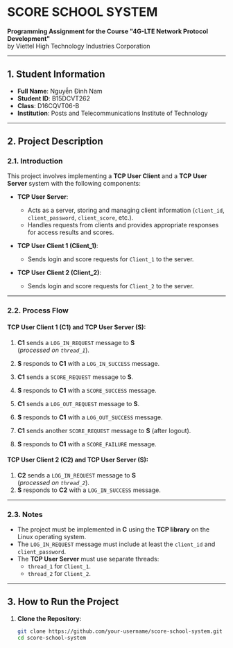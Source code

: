 # **SCORE SCHOOL SYSTEM**  
**Programming Assignment for the Course "4G-LTE Network Protocol Development"**  
by Viettel High Technology Industries Corporation  

---

## **1. Student Information**
- **Full Name**: Nguyễn Đình Nam  
- **Student ID**: B15DCVT262  
- **Class**: D16CQVT06-B  
- **Institution**: Posts and Telecommunications Institute of Technology  

---

## **2. Project Description**

### **2.1. Introduction**
This project involves implementing a **TCP User Client** and a **TCP User Server** system with the following components:

- **TCP User Server**:  
  - Acts as a server, storing and managing client information (`client_id`, `client_password`, `client_score`, etc.).  
  - Handles requests from clients and provides appropriate responses for access results and scores.  

- **TCP User Client 1 (Client_1)**:  
  - Sends login and score requests for `Client_1` to the server.  

- **TCP User Client 2 (Client_2)**:  
  - Sends login and score requests for `Client_2` to the server.  

---

### **2.2. Process Flow**

#### **TCP User Client 1 (C1) and TCP User Server (S):**

1. **C1** sends a `LOG_IN_REQUEST` message to **S**  
   (_processed on `thread_1`_).  
2. **S** responds to **C1** with a `LOG_IN_SUCCESS` message.  

3. **C1** sends a `SCORE_REQUEST` message to **S**.  
4. **S** responds to **C1** with a `SCORE_SUCCESS` message.  

5. **C1** sends a `LOG_OUT_REQUEST` message to **S**.  
6. **S** responds to **C1** with a `LOG_OUT_SUCCESS` message.  

7. **C1** sends another `SCORE_REQUEST` message to **S** (after logout).  
8. **S** responds to **C1** with a `SCORE_FAILURE` message.  

#### **TCP User Client 2 (C2) and TCP User Server (S):**

1. **C2** sends a `LOG_IN_REQUEST` message to **S**  
   (_processed on `thread_2`_).  
2. **S** responds to **C2** with a `LOG_IN_SUCCESS` message.  

---

### **2.3. Notes**
- The project must be implemented in **C** using the **TCP library** on the Linux operating system.  
- The `LOG_IN_REQUEST` message must include at least the `client_id` and `client_password`.  
- The **TCP User Server** must use separate threads:  
  - `thread_1` for `Client_1`.  
  - `thread_2` for `Client_2`.  

---

## **3. How to Run the Project**

1. **Clone the Repository**:  
   ```bash
   git clone https://github.com/your-username/score-school-system.git
   cd score-school-system
